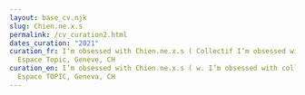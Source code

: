 ```yaml
---
layout: base_cv.njk
slug: Chien.ne.x.s
permalink: /cv_curation2.html
dates_curation: "2021"
curation_fr: I’m obsessed with Chien.ne.x.s ( Collectif I’m obsessed with ),
  Espace Topic, Genève, CH
curation_en: I’m obsessed with Chien.ne.x.s ( w. I’m obsessed with collective ),
  Espace TOPIC, Geneva, CH
---
```


